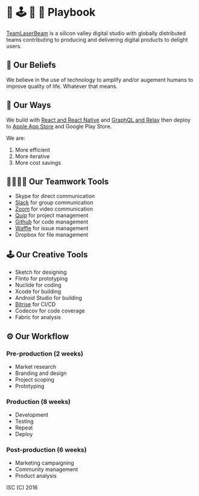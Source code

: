 # 🔫 🕹 📖 🙌 Playbook 

[TeamLaserBeam](https://www.teamlaserbeam.com) is a silicon valley digital studio with globally distributed teams contributing to producing and delivering digital products to delight users.

## 🙏 Our Beliefs

We believe in the use of technology to amplify and/or augement humans to improve quality of life. Whatever that means.

## 💯 Our Ways

We build with [React and React Native](React.md) and [GraphQL and Relay](GraphQL.md) then deploy to [Apple App Store](AppStore.md) and Google Play Store.

We are:

1. More efficient
2. More iterative
3. More cost savings

## 👨‍👩‍👦‍👦 Our Teamwork Tools

- Skype for direct communication
- [Slack](Slack.md) for group communication
- [Zoom](https://zoom.us) for video communication
- [Quip](https://quip.com) for project management
- [Github](Git.md) for code management
- [Waffle](https://waffle.io) for issue management
- Dropbox for file management

## 🕹 Our Creative Tools

- Sketch for designing
- Flinto for prototyping
- Nuclide for coding
- Xcode for building
- Android Studio for building
- [Bitrise](Bitrise.md) for CI/CD
- Codecov for code coverage
- Fabric for analysis

## ⚙️ Our Workflow

### Pre-production (2 weeks)

- Market research
- Branding and design
- Project scoping
- Prototyping

### Production (8 weeks)

- Development
- Testing
- Repeat
- Deploy

### Post-production (6 weeks)
- Marketing campaigning
- Community management
- Product analysis


ISC (C) 2016